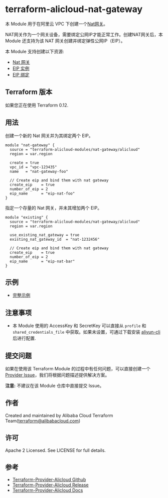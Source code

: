 terraform-alicloud-nat-gateway
==============================

本 Module 用于在阿里云 VPC 下创建一个[Nat网关](https://www.alibabacloud.com/help/zh/doc-detail/32322.htm)。

NAT网关作为一个网关设备，需要绑定公网IP才能正常工作。创建NAT网关后，本 Module 还支持为该 NAT 网关创建并绑定弹性公网IP（EIP）。

本 Module 支持创建以下资源:

* [Nat 网关](https://www.terraform.io/docs/providers/alicloud/r/nat_gateway.html)
* [EIP 实例](https://www.terraform.io/docs/providers/alicloud/r/eip.html)
* [EIP 绑定](https://www.terraform.io/docs/providers/alicloud/r/eip_association.html)

## Terraform 版本

如果您正在使用 Terraform 0.12.

## 用法

创建一个新的 Nat 网关并为其绑定两个 EIP。

```hcl
module "nat-gateway" {
  source = "terraform-alicloud-modules/nat-gateway/alicloud"
  region = var.region

  create = true
  vpc_id = "vpc-123435"
  name   = "nat-gateway-foo"

  // Create eip and bind them with nat gateway
  create_eip    = true
  number_of_eip = 2
  eip_name      = "eip-nat-foo"
}
```

指定一个存量的 Nat 网关，并未其增加两个 EIP。
```hcl
module "existing" {
  source = "terraform-alicloud-modules/nat-gateway/alicloud"
  region = var.region

  use_existing_nat_gateway = true
  existing_nat_gateway_id  = "nat-1232456"

  // Create eip and bind them with nat gateway
  create_eip    = true
  number_of_eip = 2
  eip_name      = "eip-nat-bar"
}
```

## 示例

* [完整示例](https://github.com/terraform-alicloud-modules/terraform-alicloud-nat-gateway/tree/master/examples/complete)

## 注意事项

* 本 Module 使用的 AccessKey 和 SecretKey 可以直接从 `profile` 和 `shared_credentials_file` 中获取。如果未设置，可通过下载安装 [aliyun-cli](https://github.com/aliyun/aliyun-cli#installation) 后进行配置.

提交问题
-------
如果在使用该 Terraform Module 的过程中有任何问题，可以直接创建一个 [Provider Issue](https://github.com/terraform-providers/terraform-provider-alicloud/issues/new)，我们将根据问题描述提供解决方案。

**注意:** 不建议在该 Module 仓库中直接提交 Issue。

作者
-------
Created and maintained by Alibaba Cloud Terraform Team(terraform@alibabacloud.com)

许可
----
Apache 2 Licensed. See LICENSE for full details.

参考
---------
* [Terraform-Provider-Alicloud Github](https://github.com/terraform-providers/terraform-provider-alicloud)
* [Terraform-Provider-Alicloud Release](https://releases.hashicorp.com/terraform-provider-alicloud/)
* [Terraform-Provider-Alicloud Docs](https://www.terraform.io/docs/providers/alicloud/index.html)



